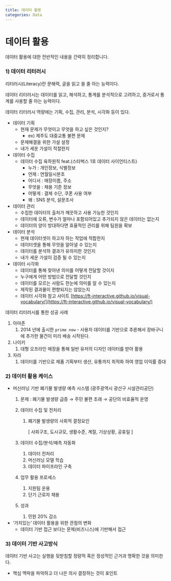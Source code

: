 ```yaml
---
title: 데이터 활용
categories: Data
---
```


# 데이터 활용

데이터 활용에 대한 전반적인 내용을 간략히 정리합니다.

### 1) 데이터 리터러시

리터러시(Literacy)란 문해력, 글을 읽고 쓸 줄 아는 능력이다.

데이터 리터러시는 데이터를 읽고, 해석하고, 통계를 분석적으로 고려하고, 증거로서 통계를 사용할 줄 아는 능력이다.

데이터 리터러시 역량에는 기획, 수집, 관리, 분석, 시각화 등이 있다.

- 데이터 기획
    - 현재 문제가 무엇이고 무엇을 하고 싶은 것인지?
        - ex) 제주도 대중교통 불편 문제
    - 문제해결을 위한 가설 설정
    - 내가 세운 가설이 적절한지
- 데이터 수집
    - 데이터 수집 육하원칙 feat.(스타벅스 1호 데이터 사이언티스트)
        - 누가 : 개인정보, 식별정보
        - 언제 : 연월일시분초
        - 어디서 : 매장이름, 주소
        - 무엇을 : 채용 기준 정보
        - 어떻게 : 결제 수단, 쿠폰 사용 여부
        - 왜 : SNS 분석, 설문조사
- 데이터 관리
    - 수집한 데이터의 출처가 깨끗하고 사용 가능한 것인지
    - 데이터에 오류, 변수가 얼마나 포함되어있고 추가되지 않은 데이터는 없는지
    - 데이터의 양이 방대하다면 효율적인 관리를 위해 팀원을 확보
- 데이터 분석
    - 현재 데이터셋이 하고자 하는 작업에 적합한지
    - 데이터셋을 통해 무엇을 알아낼 수 있는지
    - 데이터를 분석하 결과가 유의미한 것인지
    - 내가 세운 가설이 검증 될 수 있는지
- 데이터 시각화
    - 데이터를 통해 찾아낸 의미를 어떻게 전달할 것이지
    - 누구에게 어떤 방법으로 전달할 것인지
    - 데이터를 모르는 사람도 한눈에 의미를 알 수 있는지
    - 제작된 결과물이 편향되지는 않았는지
    - 데이터 시각화 참고 사이트 [https://ft-interactive.github.io/visual-vocabulary/](https://ft-interactive.github.io/visual-vocabulary/)

데이터 리터러시를 통한 성공 사례

1. 아마존
    1. 2014 년에 출시한 `prime now` - 사용자 데이터를 기반으로 추론해서 장바구니에 추가한 물건이 미리 배송 시작된다.
2. 나이키
    1. 대형 오프라인 매장을 통해 일반 유저의 디자인 데이터를 받아 활용
3. 자라
    1. 데이터를 기반으로 제품 기획부터 생산, 유통까지 최적화 하여 영업 이익률 증대

### 2) 데이터 활용 케이스

- 머신러닝 기반 폐기물 발생량 예측 시스템 (광주광역시 광산구 시설관리공단)
    1. 문제 : 폐기물 발생량 급증 → 주민 불편 초래 → 공단의 비효율적 운영
    2. 데이터 수집 및 전처리
        1. 폐기물 발생량의 사회적 결정요인
            
            [ 사회구조, 도시규모, 생활수준, 계절, 기상상황, 공휴일 ]
            
    3. 데이터 수집/분석/예측 자동화
        1. 데이터 전처리
        2. 머신러닝 모델 학습
        3. 데이터 파이프라인 구축
    4. 업무 활용 프로세스
        1. 지원팀 운용
        2. 단기 근로자 채용
    5. 성과
        1. 민원 20% 감소
- ‘가치있는’ 데이터 활용을 위한 관점의 변화
    - 데이터 기반 접근 보다는 문제(비즈니스)에 기반해서 접근

### 3) 데이터 기반 사고방식

데이터 기반 사고는 실행을 뒷받침할 정량적 혹은 정성적인 근거과 명확한 것을 의미한다.

- 핵심 맥락을 파악하고 더 나은 의사 결정하는 것이 포인트
